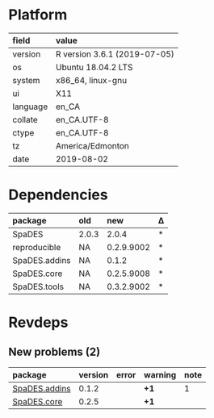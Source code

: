 # Platform

|field    |value                        |
|:--------|:----------------------------|
|version  |R version 3.6.1 (2019-07-05) |
|os       |Ubuntu 18.04.2 LTS           |
|system   |x86_64, linux-gnu            |
|ui       |X11                          |
|language |en_CA                        |
|collate  |en_CA.UTF-8                  |
|ctype    |en_CA.UTF-8                  |
|tz       |America/Edmonton             |
|date     |2019-08-02                   |

# Dependencies

|package       |old   |new        |Δ  |
|:-------------|:-----|:----------|:--|
|SpaDES        |2.0.3 |2.0.4      |*  |
|reproducible  |NA    |0.2.9.9002 |*  |
|SpaDES.addins |NA    |0.1.2      |*  |
|SpaDES.core   |NA    |0.2.5.9008 |*  |
|SpaDES.tools  |NA    |0.3.2.9002 |*  |

# Revdeps

## New problems (2)

|package                                   |version |error |warning |note |
|:-----------------------------------------|:-------|:-----|:-------|:----|
|[SpaDES.addins](problems.md#spadesaddins) |0.1.2   |      |__+1__  |1    |
|[SpaDES.core](problems.md#spadescore)     |0.2.5   |      |__+1__  |     |

